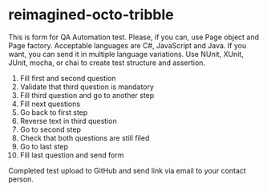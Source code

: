 # reimagined-octo-tribble
This is form for QA Automation test. Please, if you can, use Page object and Page factory. Acceptable languages are C#, JavaScript and Java. If you want, you can send it in multiple language variations. Use NUnit, XUnit, JUnit, mocha, or chai to create test structure and assertion. 

1) Fill first and second question
2) Validate that third question is mandatory
3) Fill third question and go to another step
4) Fill next questions
5) Go back to first step
6) Reverse text in third question
7) Go to second step
8) Check that both questions are still filed
9) Go to last step
10) Fill last question and send form

Completed test upload to GitHub and send link via email to your contact person.
